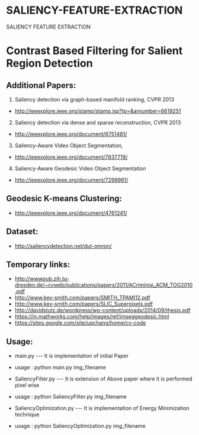 # SALIENCY-FEATURE-EXTRACTION
SALIENCY FEATURE EXTRACTION
# 	Contrast Based Filtering for Salient Region Detection

## Additional Papers:
1. Saliency detection via graph-based manifold ranking, CVPR 2013
 * http://ieeexplore.ieee.org/stamp/stamp.jsp?tp=&arnumber=6619251

2. Saliency detection via dense and sparse reconstruction, CVPR 2013
 * http://ieeexplore.ieee.org/document/6751481/

3. Saliency-Aware Video Object Segmentation, 
 * http://ieeexplore.ieee.org/document/7837719/

4. Saliency-Aware Geodesic Video Object Segmentation
 * http://ieeexplore.ieee.org/document/7298961/

## Geodesic K-means Clustering:
* http://ieeexplore.ieee.org/document/4761241/

## Dataset:
* http://saliencydetection.net/dut-omron/

## Temporary links:
* http://wwwpub.zih.tu-dresden.de/~cvweb/publications/papers/2011/ACriminisi_ACM_TOG2010.pdf
* http://www.kev-smith.com/papers/SMITH_TPAMI12.pdf
* http://www.kev-smith.com/papers/SLIC_Superpixels.pdf
* http://davidstutz.de/wordpress/wp-content/uploads/2014/09/thesis.pdf
* https://in.mathworks.com/help/images/ref/imseggeodesic.html
* https://sites.google.com/site/uqchang/home/cv-code


## Usage:

* main.py --- It is implementation of initial Paper
 * usage : python main.py img_filename

* SaliencyFilter.py --- It is extension of Above paper where it is performed pixel wise
 * usage : python SaliencyFilter.py img_filename

* SaliencyOptimization.py --- It is implementation of Energy Minimization technique
 * usage : python SaliencyOptimization.py img_filename


